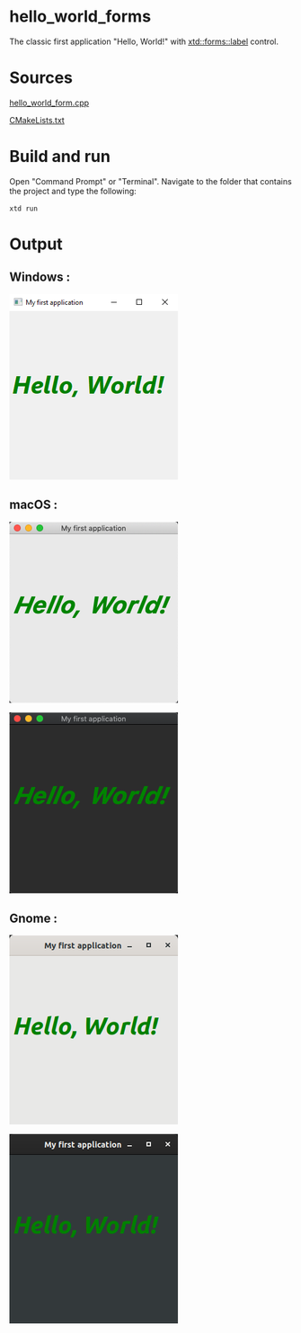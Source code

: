 # hello_world_forms

The classic first application "Hello, World!" with  [xtd::forms::label](../../../xtd.forms/include/xtd/forms/label.hpp) control.

# Sources

[hello_world_form.cpp](hello_world_forms.cpp)

[CMakeLists.txt](CMakeLists.txt)

# Build and run

Open "Command Prompt" or "Terminal". Navigate to the folder that contains the project and type the following:

```shell
xtd run
```

# Output

## Windows :

![Screenshot](../../../docs/pictures/examples/hello_world_form_w.png)

## macOS :

![Screenshot](../../../docs/pictures/examples/hello_world_form_m.png)

![Screenshot](../../../docs/pictures/examples/hello_world_form_md.png)

## Gnome :

![Screenshot](../../../docs/pictures/examples/hello_world_form_g.png)

![Screenshot](../../../docs/pictures/examples/hello_world_form_gd.png)

